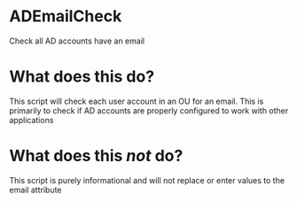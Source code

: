 # ADEmailCheck
 Check all AD accounts have an email

# What does this do?
 This script will check each user account in an OU for an email. This is primarily to check if AD accounts are properly configured to work with other applications

# What does this *not* do?
 This script is purely informational and will not replace or enter values to the email attribute